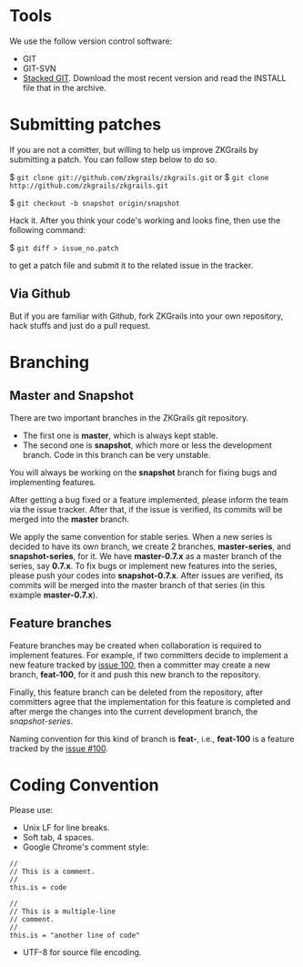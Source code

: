 # Tools #

We use the follow version control software:
  * GIT
  * GIT-SVN
  * [Stacked GIT](http://procode.org/stgit/#Download). Download the most recent version and read the INSTALL file that in the archive.

# Submitting patches #

If you are not a comitter, but willing to help us improve ZKGrails by submitting a patch. You can follow step below to do so.

$ `git clone git://github.com/zkgrails/zkgrails.git`
or
$ `git clone http://github.com/zkgrails/zkgrails.git`

$ `git checkout -b snapshot origin/snapshot`

Hack it. After you think your code's working and looks fine, then use the following command:

$ `git diff > issue_no.patch`

to get a patch file and submit it to the related issue in the tracker.

## Via Github ##

But if you are familiar with Github, fork ZKGrails into your own repository, hack stuffs and just do a pull request.

# Branching #

## Master and Snapshot ##

There are two important branches in the ZKGrails git repository.

  * The first one is **master**, which is always kept stable.
  * The second one is **snapshot**, which more or less the development branch. Code in this branch can be very unstable.

You will always be working on the **snapshot** branch for fixing bugs and implementing features.

After getting a bug fixed or a feature implemented, please inform the team via the issue tracker. After that, if the issue is verified, its commits will be merged into the **master** branch.

We apply the same convention for stable series. When a new series is decided to have its own branch, we create 2 branches, **master-series**, and **snapshot-series**, for it.
We have **master-0.7.x** as a master branch of the series, say **0.7.x**. To fix bugs or implement new features into the series, please push your codes into **snapshot-0.7.x**. After issues are verified, its commits will be merged into the master branch of that series (in this example **master-0.7.x**).

## Feature branches ##

Feature branches may be created when collaboration is required to implement features. For example, if two committers decide to implement a new feature tracked by [issue 100](https://code.google.com/p/zkgrails/issues/detail?id=100), then a committer may create a new branch, **feat-100**, for it and push this new branch to the repository.

Finally, this feature branch can be deleted from the repository, after committers agree that the implementation for this feature is completed and after merge the changes into the current development branch, the _snapshot-series_.

Naming convention for this kind of branch is **feat-<issue number>**, i.e., **feat-100** is a feature tracked by the [issue #100](https://code.google.com/p/zkgrails/issues/detail?id=#100).

# Coding Convention #

Please use:
  * Unix LF for line breaks.
  * Soft tab, 4 spaces.
  * Google Chrome's comment style:
```
//
// This is a comment.
//
this.is = code

//
// This is a multiple-line
// comment.
//
this.is = "another line of code"
```
  * UTF-8 for source file encoding.